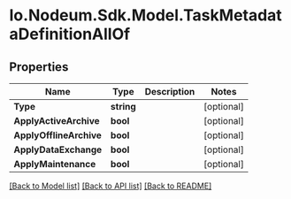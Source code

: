 # Io.Nodeum.Sdk.Model.TaskMetadataDefinitionAllOf
## Properties

Name | Type | Description | Notes
------------ | ------------- | ------------- | -------------
**Type** | **string** |  | [optional] 
**ApplyActiveArchive** | **bool** |  | [optional] 
**ApplyOfflineArchive** | **bool** |  | [optional] 
**ApplyDataExchange** | **bool** |  | [optional] 
**ApplyMaintenance** | **bool** |  | [optional] 

[[Back to Model list]](../README.md#documentation-for-models) [[Back to API list]](../README.md#documentation-for-api-endpoints) [[Back to README]](../README.md)

